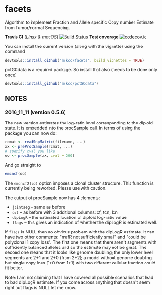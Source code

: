 # facets
Algorithm to implement Fraction and Allele specific Copy number Estimate from Tumor/normal Sequencing.

**Travis CI** (_Linux & macOS_) [![Build Status](https://travis-ci.com/mskcc/facets.svg?branch=master)](https://travis-ci.com/mskcc/facets)  **Test coverage** [![codecov.io](https://codecov.io/github/mskcc/facets/coverage.svg?branch=master)](https://codecov.io/github/mskcc/facets?branch=master)

You can install the current version (along with the vignette) using the command

```R
devtools::install_github("mskcc/facets", build_vignettes = TRUE)
```

pctGCdata is a required package. So install that also (needs to be done only once)

```R
devtools::install_github("mskcc/pctGCdata")
```

## NOTES

### 2016_11_11 (version 0.5.6)

The new version estimates the log-ratio level corresponding to the diploid state. It is embedded into the procSample call.
In terms of using the package you can now do:

```R
rcmat <- readSnpMatrix(filename, ...)
xx <- preProcSample(rcmat, ...)
# specify cval you like
oo <- procSample(xx, cval = 300)
```

And go straight to
```R
emcncf(oo)
```
The ```emcncf2(oo)``` option imposes a clonal cluster structure. This function is currently being reworked. Please use with caution.

The output of procSample now has 4 elements:

* ```jointseg``` – same as before
* ```out``` – as before with 3 additional columns: cf, tcn, lcn
* ```dipLogR``` – the estimated location of diploid log-ratio value
* ```flags``` – this gives an indication of whether the dipLogR is estimated well.

If ```flags``` is NULL then no obvious problem with the dipLogR estimate. It can have two other comments: "mafR not sufficiently small" and "could be polyclonal 1 copy loss". The first one means that there aren't segments with sufficiently balanced alleles and so the estimate may not be great. The second one means that it looks like genome doubling; the only lower level segments are 2+1 and 2+0 (from 2+2); a model without genome doubling but single copy loss (1+0 from 1+1) with two different cellular fraction could fit better.

Note: I am not claiming that I have covered all possible scenarios that lead to bad dipLogR estimate. If you come across anything that doesn't seem right but flags is NULL let me know.

